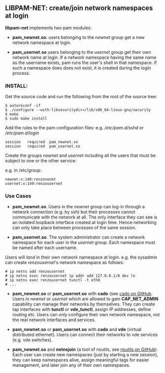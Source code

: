 ## LIBPAM-NET: create/join network namespaces at login 

**libpam-net** implements two pam modules:

- **pam_newnet.so**: users belonging to the *newnet* group get a new
network namespace at login.

- **pam_usernet.so** users belonging to the *usernet* group get their own
network name at login. If a network namespace having the same name as the
username exists, pam runs the user's shell in that namespace. If such a
namespace does does not exist, it is created during the login process.

### INSTALL:

Get the source code and run the following from the root of the source tree:
```
$ autoreconf -if
$ ./configure --with-libsecuritydir=/lib/x86_64-linux-gnu/security
$ make
$ sudo make install
```

Add the rules to the pam configuration files: e.g. */etc/pam.d/sshd* or
*/etc/pam.d/login*
```
session   required  pam_newnet.so
session   required  pam_usernet.so
```

Create the groups *newnet* and *usernet* including all the users that
must be subject to one or the other service:

e.g. in /etc/group:
```
newnet:x:148:renzononet
usernet:x:149:renzousernet
```

### Use Cases

- **pam_newnet.so**. Users in the *newnet* group can log-in through a network
  connection (e.g. by ssh) but their processes cannot communicate with the
  network at all. The only interface they can see is an isolated loopback
  interface created at login time. Hence networking can only take place between
  processes of the same session.

- **pam_usernet.so**. The system administrator can create a network namespace
  for each user in the *usernet* group. Each namespace must be named after each
  username.

Users will *land* in their own network namespace at login. e.g. the sysadmin can
create *renzousernet*'s network namespace as follows:

```
# ip netns add renzousernet
# ip netns exec renzousernet ip addr add 127.0.0.1/8 dev lo
# ip netns exec renzousernet tunctl -t eth0
# ...
```

- **pam_newnet.so** or **pam_usernet.so** with **cado** (see
  [cado on GitHub](https://github.com/rd235/cado). Users in *newnet* or
  *usernet* which are allowed to gain **CAP_NET_ADMIN** capability can manage
  their networks by themselves. They can create tap interfaces with **tunctl**
  or **vde_tunctl**, assign IP addresses, define routing etc. Users can only
  configure their own network namespace, not the real network interfaces and
  services.

- **pam_newnet.so** or **pam_usernet.so** with **cado** and **vde** (virtual
  distributed ethernet). Users can connect their networks to vde services
  (e.g. vde switches).

- **pam_newnet.so** and **netnsjoin** (a tool of nsutils, see
  [nsutils on GitHub](https://github.com/rd235/nsutils)). Each user can create
  new namespaces (just by starting a new session), they can keep namespaces
  alive, assign meaningful tags for easier management, and later join any of
  their own namespaces.

